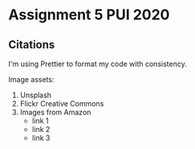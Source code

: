 # Assignment 5 PUI 2020

## Citations

I'm using Prettier to format my code with consistency.

Image assets:
1. Unsplash
2. Flickr Creative Commons
3. Images from Amazon
	- link 1
	- link 2
	- link 3